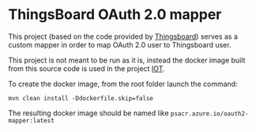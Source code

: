 # ThingsBoard OAuth 2.0 mapper

This project (based on the code provided by [Thingsboard](https://github.com/thingsboard/custom-oauth2-mapper)) serves as a custom mapper in order to map OAuth 2.0 user to Thingsboard user.

This project is not meant to be run as it is, instead the docker image built from this source code is used in the project [IOT](https://github.com/connectpa/IOT).

To create the docker image, from the root folder launch the command:

`mvn clean install -Ddockerfile.skip=false`

The resulting docker image should be named like `psacr.azure.io/oauth2-mapper:latest`